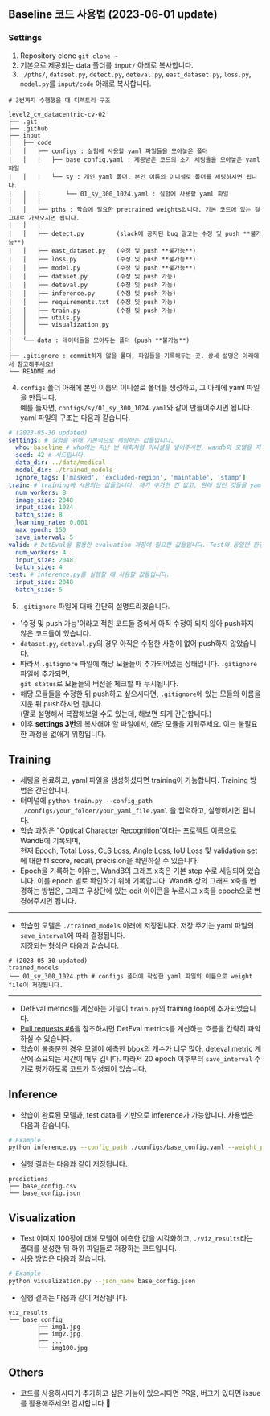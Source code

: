 ## Baseline 코드 사용법 (2023-06-01 update)
### Settings
1. Repository clone `git clone ~`
2. 기본으로 제공되는 data 폴더를 `input/` 아래로 복사합니다.
3. `./pths/`, `dataset.py`, `detect.py`, `deteval.py`, `east_dataset.py`, `loss.py`, `model.py`를 `input/code` 아래로 복사합니다.
```
# 3번까지 수행했을 때 디렉토리 구조

level2_cv_datacentric-cv-02
├── .git
├── .github
├── input
│   ├── code
|   │   ├── configs : 실험에 사용할 yaml 파일들을 모아놓은 폴더
|   │   |   ├── base_config.yaml : 제공받은 코드의 초기 세팅들을 모아놓은 yaml 파일
|   │   |   └── sy : 개인 yaml 폴더. 본인 이름의 이니셜로 폴더를 세팅하시면 됩니다.
|   │   |       └── 01_sy_300_1024.yaml : 실험에 사용할 yaml 파일
|   │   |
|   │   ├── pths : 학습에 필요한 pretrained weights입니다. 기본 코드에 있는 걸 그대로 가져오시면 됩니다.
|   │   |
|   │   ├── detect.py         (slack에 공지된 bug 말고는 수정 및 push **불가능**)
|   │   ├── east_dataset.py   (수정 및 push **불가능**)
|   │   ├── loss.py           (수정 및 push **불가능**)
|   │   ├── model.py          (수정 및 push **불가능**)
|   │   ├── dataset.py        (수정 및 push 가능)
|   │   ├── deteval.py        (수정 및 push 가능)
|   │   ├── inference.py      (수정 및 push 가능)
|   │   ├── requirements.txt  (수정 및 push 가능)
|   │   ├── train.py          (수정 및 push 가능)
|   │   ├── utils.py
|   │   └── visualization.py
|   │
│   └── data : 데이터들을 모아두는 폴더 (push **불가능**)
│
├── .gitignore : commit하지 않을 폴더, 파일들을 기록해두는 곳. 상세 설명은 아래에서 참고해주세요!
└── README.md
```
4. `configs` 폴더 아래에 본인 이름의 이니셜로 폴더를 생성하고, 그 아래에 yaml 파일을 만듭니다.<br>
예를 들자면, `configs/sy/01_sy_300_1024.yaml`와 같이 만들어주시면 됩니다.<br>
yaml 파일의 구조는 다음과 같습니다.
```yaml
# (2023-05-30 updated)
settings: # 실험을 위해 기본적으로 세팅하는 값들입니다.
  who: baseline # who에는 지난 번 대회처럼 이니셜을 넣어주시면, wandb와 모델을 저장할 때 이름이 들어갈 겁니다.
  seed: 42 # 시드입니다.
  data_dir: ../data/medical
  model_dir: ./trained_models
  ignore_tags: ['masked', 'excluded-region', 'maintable', 'stamp']
train: # training에 사용되는 값들입니다. 제가 추가한 건 없고, 원래 있던 것들을 yaml 파일로 옮기기만 했습니다.
  num_workers: 8
  image_size: 2048
  input_size: 1024
  batch_size: 8
  learning_rate: 0.001
  max_epoch: 150
  save_interval: 5
valid: # DetEval을 활용한 evaluation 과정에 필요한 값들입니다. Test와 동일한 환경으로 setting 했습니다.
  num_workers: 4
  input_size: 2048
  batch_size: 4
test: # inference.py를 실행할 때 사용할 값들입니다.
  input_size: 2048
  batch_size: 5
```
5. `.gitignore` 파일에 대해 간단히 설명드리겠습니다.
- '수정 및 push 가능'이라고 적힌 코드들 중에서 아직 수정이 되지 않아 push하지 않은 코드들이 있습니다.
- `dataset.py`, `deteval.py`의 경우 아직은 수정한 사항이 없어 push하지 않았습니다.
- 따라서 `.gitignore` 파일에 해당 모듈들이 추가되어있는 상태입니다. `.gitignore` 파일에 추가되면,<br>
`git status`로 모듈들의 버전을 체크할 때 무시됩니다.
- 해당 모듈들을 수정한 뒤 push하고 싶으시다면, `.gitignore`에 있는 모듈의 이름을 지운 뒤 push하시면 됩니다.<br>
(말로 설명해서 복잡해보일 수도 있는데, 해보면 되게 간단합니다.)
- 이후 **settings 3번**의 복사해야 할 파일에서, 해당 모듈을 지워주세요. 이는 불필요한 과정을 없애기 위함입니다.
## Training
- 세팅을 완료하고, yaml 파일을 생성하셨다면 training이 가능합니다. Training 방법은 간단합니다.
- 터미널에 `python train.py --config_path ./configs/your_folder/your_yaml_file.yaml` 을 입력하고, 실행하시면 됩니다.
- 학습 과정은 "Optical Character Recognition'이라는 프로젝트 이름으로 WandB에 기록되며,<br>
현재 Epoch, Total Loss, CLS Loss, Angle Loss, IoU Loss 및 validation set에 대한 f1 score, recall, precision을 확인하실 수 있습니다.
- Epoch을 기록하는 이유는, WandB의 그래프 x축은 기본 step 수로 세팅되어 있습니다. 이를 epoch 별로 확인하기 위해 기록합니다.
WandB 상의 그래프 x축을 변경하는 방법은, 그래프 우상단에 있는 edit 아이콘을 누르시고 x축을 epoch으로 변경해주시면 됩니다.
- - -
- 학습한 모델은 `./trained_models` 아래에 저장됩니다. 저장 주기는 yaml 파일의 `save_interval`에 따라 결정됩니다.<br>
저장되는 형식은 다음과 같습니다.
```
# (2023-05-30 updated)
trained_models
└── 01_sy_300_1024.pth # configs 폴더에 작성한 yaml 파일의 이름으로 weight file이 저장됩니다.
```
- - -
- DetEval metrics를 계산하는 기능이 `train.py`의 training loop에 추가되었습니다.
- [Pull requests #6](https://github.com/boostcampaitech5/level2_cv_datacentric-cv-02/pull/6)을 참조하시면 DetEval metrics를 계산하는 흐름을 간략히 파악하실 수 있습니다.
- 학습이 불충분한 경우 모델이 예측한 bbox의 개수가 너무 많아, deteval metric 계산에 소요되는 시간이 매우 깁니다. 따라서 20 epoch 이후부터 `save_interval` 주기로 평가하도록 코드가 작성되어 있습니다.
## Inference
- 학습이 완료된 모델과, test data를 기반으로 inference가 가능합니다. 사용법은 다음과 같습니다.
```bash
# Example
python inference.py --config_path ./configs/base_config.yaml --weight_path ./trained_models/base_config.pth
```
- 실행 결과는 다음과 같이 저장됩니다.
```
predictions
├── base_config.csv
└── base_config.json
```
## Visualization
- Test 이미지 100장에 대해 모델이 예측한 값을 시각화하고, `./viz_results`라는 폴더를 생성한 뒤 하위 파일들로 저장하는 코드입니다.
- 사용 방법은 다음과 같습니다.
```bash
# Example
python visualization.py --json_name base_config.json
```
- 실행 결과는 다음과 같이 저장됩니다.
```
viz_results
└── base_config
        ├── img1.jpg
        ├── img2.jpg
        ├── ...
        └── img100.jpg
```
## Others
- 코드를 사용하시다가 추가하고 싶은 기능이 있으시다면 PR을, 버그가 있다면 issue를 활용해주세요! 감사합니다 🙇
